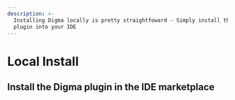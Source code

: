 ```yaml
---
description: >-
  Installing Digma locally is pretty straightfoward - Simply install the Digma
  plugin into your IDE
---
```


# Local Install

## Install the Digma plugin in the IDE marketplace

